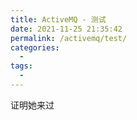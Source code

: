 ```yaml
---
title: ActiveMQ - 测试
date: 2021-11-25 21:35:42
permalink: /activemq/test/
categories:
  - 
tags: 
  - 
---
```


证明她来过